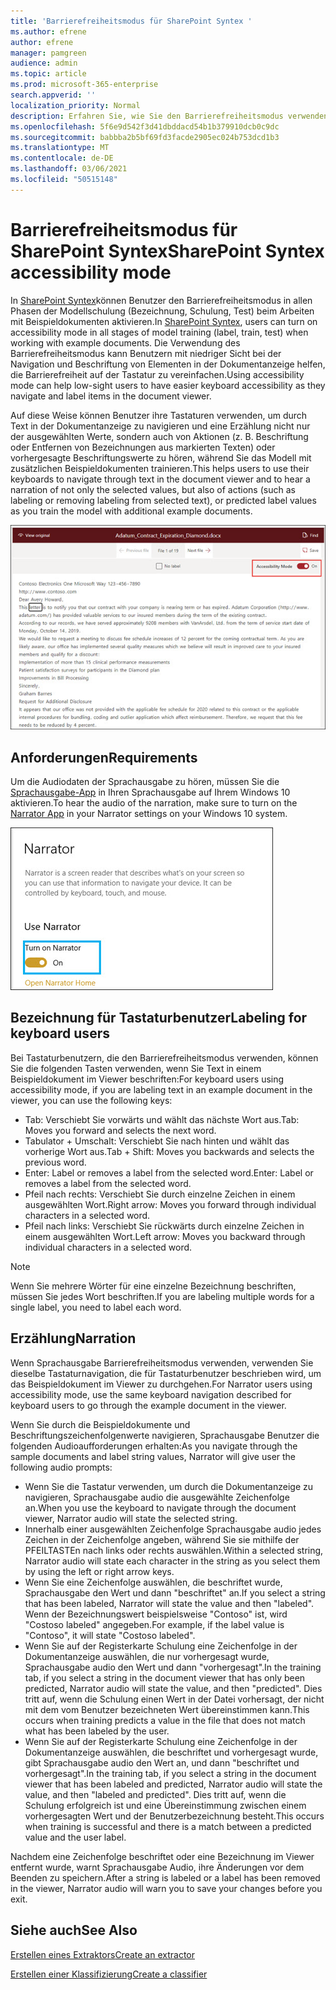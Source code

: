```yaml
---
title: 'Barrierefreiheitsmodus für SharePoint Syntex '
ms.author: efrene
author: efrene
manager: pamgreen
audience: admin
ms.topic: article
ms.prod: microsoft-365-enterprise
search.appverid: ''
localization_priority: Normal
description: Erfahren Sie, wie Sie den Barrierefreiheitsmodus verwenden, wenn Sie ein Modell in SharePoint Syntex trainieren.
ms.openlocfilehash: 5f6e9d542f3d41dbddacd54b1b379910dcb0c9dc
ms.sourcegitcommit: babbba2b5bf69fd3facde2905ec024b753dcd1b3
ms.translationtype: MT
ms.contentlocale: de-DE
ms.lasthandoff: 03/06/2021
ms.locfileid: "50515148"
---
```

# <a name="sharepoint-syntex-accessibility-mode"></a><span data-ttu-id="cad88-103">Barrierefreiheitsmodus für SharePoint Syntex</span><span class="sxs-lookup"><span data-stu-id="cad88-103">SharePoint Syntex accessibility mode</span></span>

<span data-ttu-id="cad88-104">In [SharePoint Syntex](index.md)können Benutzer den Barrierefreiheitsmodus in allen Phasen der Modellschulung (Bezeichnung, Schulung, Test) beim Arbeiten mit Beispieldokumenten aktivieren.</span><span class="sxs-lookup"><span data-stu-id="cad88-104">In [SharePoint Syntex](index.md), users can turn on accessibility mode in all stages of model training (label, train, test) when working with example documents.</span></span> <span data-ttu-id="cad88-105">Die Verwendung des Barrierefreiheitsmodus kann Benutzern mit niedriger Sicht bei der Navigation und Beschriftung von Elementen in der Dokumentanzeige helfen, die Barrierefreiheit auf der Tastatur zu vereinfachen.</span><span class="sxs-lookup"><span data-stu-id="cad88-105">Using accessibility mode can help low-sight users to have easier keyboard accessibility as they navigate and label items in the document viewer.</span></span>

<span data-ttu-id="cad88-106">Auf diese Weise können Benutzer ihre Tastaturen verwenden, um durch Text in der Dokumentanzeige zu navigieren und eine Erzählung nicht nur der ausgewählten Werte, sondern auch von Aktionen (z. B. Beschriftung oder Entfernen von Bezeichnungen aus markierten Texten) oder vorhergesagte Beschriftungswerte zu hören, während Sie das Modell mit zusätzlichen Beispieldokumenten trainieren.</span><span class="sxs-lookup"><span data-stu-id="cad88-106">This helps users to use their keyboards to navigate through text in the document viewer and to hear a narration of not only the selected values, but also of actions (such as labeling or removing labeling from selected text), or predicted label values as you train the model with additional example documents.</span></span> 


![Barrierefreiheitsmodus](../media/content-understanding/accessibility-mode.png)

## <a name="requirements"></a><span data-ttu-id="cad88-108">Anforderungen</span><span class="sxs-lookup"><span data-stu-id="cad88-108">Requirements</span></span>

<span data-ttu-id="cad88-109">Um die Audiodaten der Sprachausgabe zu hören, müssen Sie die [Sprachausgabe-App](https://support.microsoft.com/windows/complete-guide-to-narrator-e4397a0d-ef4f-b386-d8ae-c172f109bdb1) in Ihren Sprachausgabe auf Ihrem Windows 10 aktivieren.</span><span class="sxs-lookup"><span data-stu-id="cad88-109">To hear the audio of the narration, make sure to turn on the [Narrator App](https://support.microsoft.com/windows/complete-guide-to-narrator-e4397a0d-ef4f-b386-d8ae-c172f109bdb1) in your Narrator settings on your Windows 10 system.</span></span>

![Aktivieren Sprachausgabe](../media/content-understanding/narrator-settings.png)

## <a name="labeling-for-keyboard-users"></a><span data-ttu-id="cad88-111">Bezeichnung für Tastaturbenutzer</span><span class="sxs-lookup"><span data-stu-id="cad88-111">Labeling for keyboard users</span></span>

<span data-ttu-id="cad88-112">Bei Tastaturbenutzern, die den Barrierefreiheitsmodus verwenden, können Sie die folgenden Tasten verwenden, wenn Sie Text in einem Beispieldokument im Viewer beschriften:</span><span class="sxs-lookup"><span data-stu-id="cad88-112">For keyboard users using accessibility mode, if you are labeling text in an example document in the viewer, you can use the following keys:</span></span>

- <span data-ttu-id="cad88-113">Tab: Verschiebt Sie vorwärts und wählt das nächste Wort aus.</span><span class="sxs-lookup"><span data-stu-id="cad88-113">Tab: Moves you forward and selects the next word.</span></span>
- <span data-ttu-id="cad88-114">Tabulator + Umschalt: Verschiebt Sie nach hinten und wählt das vorherige Wort aus.</span><span class="sxs-lookup"><span data-stu-id="cad88-114">Tab + Shift: Moves you backwards and selects the previous word.</span></span>
- <span data-ttu-id="cad88-115">Enter: Label or removes a label from the selected word.</span><span class="sxs-lookup"><span data-stu-id="cad88-115">Enter: Label or removes a label from the selected word.</span></span>
- <span data-ttu-id="cad88-116">Pfeil nach rechts: Verschiebt Sie durch einzelne Zeichen in einem ausgewählten Wort.</span><span class="sxs-lookup"><span data-stu-id="cad88-116">Right arrow: Moves you forward through individual characters in a selected word.</span></span>
- <span data-ttu-id="cad88-117">Pfeil nach links: Verschiebt Sie rückwärts durch einzelne Zeichen in einem ausgewählten Wort.</span><span class="sxs-lookup"><span data-stu-id="cad88-117">Left arrow: Moves you backward through individual characters in a selected word.</span></span>

> [!NOTE]
> <span data-ttu-id="cad88-118">Wenn Sie mehrere Wörter für eine einzelne Bezeichnung beschriften, müssen Sie jedes Wort beschriften.</span><span class="sxs-lookup"><span data-stu-id="cad88-118">If you are labeling multiple words for a single label, you need to label each word.</span></span>


## <a name="narration"></a><span data-ttu-id="cad88-119">Erzählung</span><span class="sxs-lookup"><span data-stu-id="cad88-119">Narration</span></span>

<span data-ttu-id="cad88-120">Wenn Sprachausgabe Barrierefreiheitsmodus verwenden, verwenden Sie dieselbe Tastaturnavigation, die für Tastaturbenutzer beschrieben wird, um das Beispieldokument im Viewer zu durchgehen.</span><span class="sxs-lookup"><span data-stu-id="cad88-120">For Narrator users using accessibility mode, use the same keyboard navigation described for keyboard users to go through the example document in the viewer.</span></span>

<span data-ttu-id="cad88-121">Wenn Sie durch die Beispieldokumente und Beschriftungszeichenfolgenwerte navigieren, Sprachausgabe Benutzer die folgenden Audioaufforderungen erhalten:</span><span class="sxs-lookup"><span data-stu-id="cad88-121">As you navigate through the sample documents and label string values, Narrator will give user the following audio prompts:</span></span>

- <span data-ttu-id="cad88-122">Wenn Sie die Tastatur verwenden, um durch die Dokumentanzeige zu navigieren, Sprachausgabe audio die ausgewählte Zeichenfolge an.</span><span class="sxs-lookup"><span data-stu-id="cad88-122">When you use the keyboard to navigate through the document viewer, Narrator audio will state the selected string.</span></span>
- <span data-ttu-id="cad88-123">Innerhalb einer ausgewählten Zeichenfolge Sprachausgabe audio jedes Zeichen in der Zeichenfolge angeben, während Sie sie mithilfe der PFEILTASTEn nach links oder rechts auswählen.</span><span class="sxs-lookup"><span data-stu-id="cad88-123">Within a selected string, Narrator audio will state each character in the string as you select them by using the left or right arrow keys.</span></span>
- <span data-ttu-id="cad88-124">Wenn Sie eine Zeichenfolge auswählen, die beschriftet wurde, Sprachausgabe den Wert und dann "beschriftet" an.</span><span class="sxs-lookup"><span data-stu-id="cad88-124">If you select a string that has been labeled, Narrator will state the value and then "labeled".</span></span>  <span data-ttu-id="cad88-125">Wenn der Bezeichnungswert beispielsweise "Contoso" ist, wird "Costoso labeled" angegeben.</span><span class="sxs-lookup"><span data-stu-id="cad88-125">For example, if the label value is "Contoso", it will state "Costoso labeled".</span></span> 
- <span data-ttu-id="cad88-126">Wenn Sie auf der Registerkarte Schulung eine Zeichenfolge in der Dokumentanzeige auswählen, die nur vorhergesagt wurde, Sprachausgabe audio den Wert und dann "vorhergesagt".</span><span class="sxs-lookup"><span data-stu-id="cad88-126">In the training tab, if you select a string in the document viewer that has only been predicted, Narrator audio will state the value, and then "predicted".</span></span> <span data-ttu-id="cad88-127">Dies tritt auf, wenn die Schulung einen Wert in der Datei vorhersagt, der nicht mit dem vom Benutzer bezeichneten Wert übereinstimmen kann.</span><span class="sxs-lookup"><span data-stu-id="cad88-127">This occurs when training predicts a value in the file that does not match what has been labeled by the user.</span></span>
- <span data-ttu-id="cad88-128">Wenn Sie auf der Registerkarte Schulung eine Zeichenfolge in der Dokumentanzeige auswählen, die beschriftet und vorhergesagt wurde, gibt Sprachausgabe audio den Wert an, und dann "beschriftet und vorhergesagt".</span><span class="sxs-lookup"><span data-stu-id="cad88-128">In the training tab, if you select a string in the document viewer that has been labeled and predicted, Narrator audio will state the value, and then "labeled and predicted".</span></span> <span data-ttu-id="cad88-129">Dies tritt auf, wenn die Schulung erfolgreich ist und eine Übereinstimmung zwischen einem vorhergesagten Wert und der Benutzerbezeichnung besteht.</span><span class="sxs-lookup"><span data-stu-id="cad88-129">This occurs when training is successful and there is a match between a predicted value and the user label.</span></span>



<span data-ttu-id="cad88-130">Nachdem eine Zeichenfolge beschriftet oder eine Bezeichnung im Viewer entfernt wurde, warnt Sprachausgabe Audio, ihre Änderungen vor dem Beenden zu speichern.</span><span class="sxs-lookup"><span data-stu-id="cad88-130">After a string is labeled or a label has been removed in the viewer, Narrator audio will warn you to save your changes before you exit.</span></span>

## <a name="see-also"></a><span data-ttu-id="cad88-131">Siehe auch</span><span class="sxs-lookup"><span data-stu-id="cad88-131">See Also</span></span>

[<span data-ttu-id="cad88-132">Erstellen eines Extraktors</span><span class="sxs-lookup"><span data-stu-id="cad88-132">Create an extractor</span></span>](create-an-extractor.md)</br>

[<span data-ttu-id="cad88-133">Erstellen einer Klassifizierung</span><span class="sxs-lookup"><span data-stu-id="cad88-133">Create a classifier</span></span>](create-a-classifier.md)</br>










 


  
  



